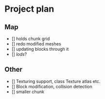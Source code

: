 # Project plan

## Map
- [] holds chunk grid
- [] redo modified meshes
- [] updating blocks through it
- [] *lods*?

## Other
- [] Texturing support, class Texture atlas etc.
- [] Block modification, collision detection
- [] smaller chunk